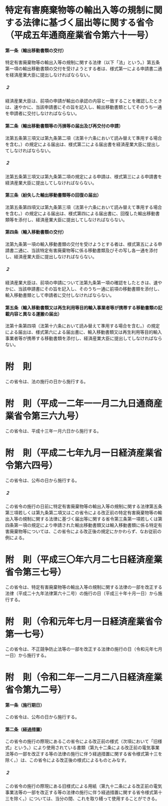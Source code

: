 # 特定有害廃棄物等の輸出入等の規制に関する法律に基づく届出等に関する省令（平成五年通商産業省令第六十一号）
#### 第一条（輸出移動書類の交付）
特定有害廃棄物等の輸出入等の規制に関する法律（以下「法」という。）第五条第一項の輸出移動書類の交付を受けようとする者は、様式第一による申請書二通を経済産業大臣に提出しなければならない。
##### ２
経済産業大臣は、前項の申請が輸出の承認の内容と一致することを確認したときは、速やかに、当該申請書にその旨を記入し、輸出移動書類としてそのうち一通を申請者に交付しなければならない。
#### 第二条（輸出移動書類等の汚損等の届出及び再交付の申請）
法第五条第三項又は第九条第二項（法第十六条において読み替えて準用する場合を含む。）の規定による届出は、様式第二による届出書を経済産業大臣に提出してしなければならない。
##### ２
法第五条第三項又は第九条第二項の規定による申請は、様式第三による申請書を経済産業大臣に提出してしなければならない。
#### 第三条（紛失した輸出移動書類等の回復の届出）
法第五条第四項又は第九条第三項（法第十六条において読み替えて準用する場合を含む。）の規定による届出は、様式第四による届出書に、回復した輸出移動書類等を添付し、経済産業大臣に提出してしなければならない。
#### 第四条（輸入移動書類の交付）
法第九条第一項の輸入移動書類の交付を受けようとする者は、様式第五による申請書二通に、当該特定有害廃棄物等に係る移動書類及びその写し各一通を添付し、経済産業大臣に提出しなければならない。
##### ２
経済産業大臣は、前項の申請について法第九条第一項の確認をしたときは、速やかに、当該申請書にその旨を記入し、そのうち一通に前項の移動書類を添付し、輸入移動書類として申請者に交付しなければならない。
#### 第五条（輸入移動書類又は再生利用等目的輸入事業者等が携帯する移動書類の記載内容と異なる運搬の届出）
法第十条第四項（法第十六条において読み替えて準用する場合を含む。）の規定による届出は、様式第六による届出書に、輸入移動書類又は再生利用等目的輸入事業者等が携帯する移動書類を添付し、経済産業大臣に提出してしなければならない。
# 附　則
この省令は、法の施行の日から施行する。
# 附　則（平成一二年一一月二九日通商産業省令第三六九号）
この省令は、平成十三年一月六日から施行する。
# 附　則（平成二七年九月一日経済産業省令第六四号）
この省令は、公布の日から施行する。
##### ２
この省令の施行の日前に特定有害廃棄物等の輸出入等の規制に関する法律第五条第三項若しくは第九条第二項又はこの省令による改正前の特定有害廃棄物等の輸出入等の規制に関する法律に基づく届出等に関する省令第三条第一項若しくは第四条第一項の規定により申請された輸出移動書類又は輸入移動書類に係る特定有害廃棄物等については、この省令による改正後の規定にかかわらず、なお従前の例による。
# 附　則（平成三〇年六月二七日経済産業省令第三七号）
この省令は、特定有害廃棄物等の輸出入等の規制に関する法律の一部を改正する法律（平成二十九年法律第六十二号）の施行の日（平成三十年十月一日）から施行する。
# 附　則（令和元年七月一日経済産業省令第一七号）
この省令は、不正競争防止法等の一部を改正する法律の施行の日（令和元年七月一日）から施行する。
# 附　則（令和二年一二月二八日経済産業省令第九二号）
#### 第一条（施行期日）
この省令は、公布の日から施行する。
#### 第二条（経過措置）
この省令の施行の際現にあるこの省令による改正前の様式（次項において「旧様式」という。）により使用されている書類（第九十二条による改正前の電気事業法等の一部を改正する等の法律の施行に伴う経過措置に関する省令様式第十三を除く。）は、この省令による改正後の様式によるものとみなす。
##### ２
この省令の施行の際現にある旧様式による用紙（第九十二条による改正前の電気事業法等の一部を改正する等の法律の施行に伴う経過措置に関する省令様式第十三を除く。）については、当分の間、これを取り繕って使用することができる。
